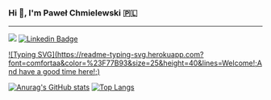 ### Hi 👋, I'm Paweł Chmielewski 🇵🇱

---

![](https://komarev.com/ghpvc/?username=pawelWritesCode&color=brightgreen&label=Profile+views) [![Linkedin Badge](https://img.shields.io/badge/-LinkedIn-0e76a8?logo=Linkedin&logoColor=white)](https://www.linkedin.com/in/pawe%C5%82-chmielewski-8343bb171/)

[![Typing SVG](https://readme-typing-svg.herokuapp.com?font=comfortaa&color=%23F77B93&size=25&height=40&lines=Welcome!;And have a good time here!;)](https://git.io/typing-svg)

[![Anurag's GitHub stats](https://github-readme-stats.vercel.app/api?username=pawelWritesCode)](https://github.com/anuraghazra/github-readme-stats) [![Top Langs](https://github-readme-stats.vercel.app/api/top-langs/?username=pawelWritesCode&layout=compact)](https://github.com/anuraghazra/github-readme-stats)
